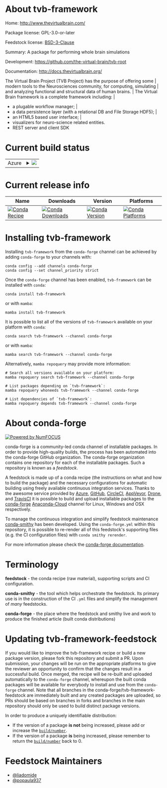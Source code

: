 About tvb-framework
===================

Home: http://www.thevirtualbrain.com/

Package license: GPL-3.0-or-later

Feedstock license: [BSD-3-Clause](https://github.com/conda-forge/tvb-framework-feedstock/blob/main/LICENSE.txt)

Summary: A package for performing whole brain simulations

Development: https://github.com/the-virtual-brain/tvb-root

Documentation: http://docs.thevirtualbrain.org/

The Virtual Brain Project (TVB Project) has the purpose of offering some |
modern tools to the Neurosciences community, for computing, simulating |
and analyzing functional and structural data of human brains. |
The Virtual Brain framework is a complete framework including: |
-  a plugable workflow manager; |
-  a data persistence layer (with a relational DB and File Storage HDF5); |
-  an HTML5 based user interface; |
-  visualizers for neuro-science related entities.
-  REST server and client SDK


Current build status
====================


<table>
    
  <tr>
    <td>Azure</td>
    <td>
      <details>
        <summary>
          <a href="https://dev.azure.com/conda-forge/feedstock-builds/_build/latest?definitionId=5843&branchName=main">
            <img src="https://dev.azure.com/conda-forge/feedstock-builds/_apis/build/status/tvb-framework-feedstock?branchName=main">
          </a>
        </summary>
        <table>
          <thead><tr><th>Variant</th><th>Status</th></tr></thead>
          <tbody><tr>
              <td>linux_64_python3.10.____cpython</td>
              <td>
                <a href="https://dev.azure.com/conda-forge/feedstock-builds/_build/latest?definitionId=5843&branchName=main">
                  <img src="https://dev.azure.com/conda-forge/feedstock-builds/_apis/build/status/tvb-framework-feedstock?branchName=main&jobName=linux&configuration=linux%20linux_64_python3.10.____cpython" alt="variant">
                </a>
              </td>
            </tr><tr>
              <td>linux_64_python3.8.____cpython</td>
              <td>
                <a href="https://dev.azure.com/conda-forge/feedstock-builds/_build/latest?definitionId=5843&branchName=main">
                  <img src="https://dev.azure.com/conda-forge/feedstock-builds/_apis/build/status/tvb-framework-feedstock?branchName=main&jobName=linux&configuration=linux%20linux_64_python3.8.____cpython" alt="variant">
                </a>
              </td>
            </tr><tr>
              <td>linux_64_python3.9.____cpython</td>
              <td>
                <a href="https://dev.azure.com/conda-forge/feedstock-builds/_build/latest?definitionId=5843&branchName=main">
                  <img src="https://dev.azure.com/conda-forge/feedstock-builds/_apis/build/status/tvb-framework-feedstock?branchName=main&jobName=linux&configuration=linux%20linux_64_python3.9.____cpython" alt="variant">
                </a>
              </td>
            </tr><tr>
              <td>osx_64_python3.10.____cpython</td>
              <td>
                <a href="https://dev.azure.com/conda-forge/feedstock-builds/_build/latest?definitionId=5843&branchName=main">
                  <img src="https://dev.azure.com/conda-forge/feedstock-builds/_apis/build/status/tvb-framework-feedstock?branchName=main&jobName=osx&configuration=osx%20osx_64_python3.10.____cpython" alt="variant">
                </a>
              </td>
            </tr><tr>
              <td>osx_64_python3.8.____cpython</td>
              <td>
                <a href="https://dev.azure.com/conda-forge/feedstock-builds/_build/latest?definitionId=5843&branchName=main">
                  <img src="https://dev.azure.com/conda-forge/feedstock-builds/_apis/build/status/tvb-framework-feedstock?branchName=main&jobName=osx&configuration=osx%20osx_64_python3.8.____cpython" alt="variant">
                </a>
              </td>
            </tr><tr>
              <td>osx_64_python3.9.____cpython</td>
              <td>
                <a href="https://dev.azure.com/conda-forge/feedstock-builds/_build/latest?definitionId=5843&branchName=main">
                  <img src="https://dev.azure.com/conda-forge/feedstock-builds/_apis/build/status/tvb-framework-feedstock?branchName=main&jobName=osx&configuration=osx%20osx_64_python3.9.____cpython" alt="variant">
                </a>
              </td>
            </tr><tr>
              <td>win_64_python3.10.____cpython</td>
              <td>
                <a href="https://dev.azure.com/conda-forge/feedstock-builds/_build/latest?definitionId=5843&branchName=main">
                  <img src="https://dev.azure.com/conda-forge/feedstock-builds/_apis/build/status/tvb-framework-feedstock?branchName=main&jobName=win&configuration=win%20win_64_python3.10.____cpython" alt="variant">
                </a>
              </td>
            </tr><tr>
              <td>win_64_python3.8.____cpython</td>
              <td>
                <a href="https://dev.azure.com/conda-forge/feedstock-builds/_build/latest?definitionId=5843&branchName=main">
                  <img src="https://dev.azure.com/conda-forge/feedstock-builds/_apis/build/status/tvb-framework-feedstock?branchName=main&jobName=win&configuration=win%20win_64_python3.8.____cpython" alt="variant">
                </a>
              </td>
            </tr><tr>
              <td>win_64_python3.9.____cpython</td>
              <td>
                <a href="https://dev.azure.com/conda-forge/feedstock-builds/_build/latest?definitionId=5843&branchName=main">
                  <img src="https://dev.azure.com/conda-forge/feedstock-builds/_apis/build/status/tvb-framework-feedstock?branchName=main&jobName=win&configuration=win%20win_64_python3.9.____cpython" alt="variant">
                </a>
              </td>
            </tr>
          </tbody>
        </table>
      </details>
    </td>
  </tr>
</table>

Current release info
====================

| Name | Downloads | Version | Platforms |
| --- | --- | --- | --- |
| [![Conda Recipe](https://img.shields.io/badge/recipe-tvb--framework-green.svg)](https://anaconda.org/conda-forge/tvb-framework) | [![Conda Downloads](https://img.shields.io/conda/dn/conda-forge/tvb-framework.svg)](https://anaconda.org/conda-forge/tvb-framework) | [![Conda Version](https://img.shields.io/conda/vn/conda-forge/tvb-framework.svg)](https://anaconda.org/conda-forge/tvb-framework) | [![Conda Platforms](https://img.shields.io/conda/pn/conda-forge/tvb-framework.svg)](https://anaconda.org/conda-forge/tvb-framework) |

Installing tvb-framework
========================

Installing `tvb-framework` from the `conda-forge` channel can be achieved by adding `conda-forge` to your channels with:

```
conda config --add channels conda-forge
conda config --set channel_priority strict
```

Once the `conda-forge` channel has been enabled, `tvb-framework` can be installed with `conda`:

```
conda install tvb-framework
```

or with `mamba`:

```
mamba install tvb-framework
```

It is possible to list all of the versions of `tvb-framework` available on your platform with `conda`:

```
conda search tvb-framework --channel conda-forge
```

or with `mamba`:

```
mamba search tvb-framework --channel conda-forge
```

Alternatively, `mamba repoquery` may provide more information:

```
# Search all versions available on your platform:
mamba repoquery search tvb-framework --channel conda-forge

# List packages depending on `tvb-framework`:
mamba repoquery whoneeds tvb-framework --channel conda-forge

# List dependencies of `tvb-framework`:
mamba repoquery depends tvb-framework --channel conda-forge
```


About conda-forge
=================

[![Powered by
NumFOCUS](https://img.shields.io/badge/powered%20by-NumFOCUS-orange.svg?style=flat&colorA=E1523D&colorB=007D8A)](https://numfocus.org)

conda-forge is a community-led conda channel of installable packages.
In order to provide high-quality builds, the process has been automated into the
conda-forge GitHub organization. The conda-forge organization contains one repository
for each of the installable packages. Such a repository is known as a *feedstock*.

A feedstock is made up of a conda recipe (the instructions on what and how to build
the package) and the necessary configurations for automatic building using freely
available continuous integration services. Thanks to the awesome service provided by
[Azure](https://azure.microsoft.com/en-us/services/devops/), [GitHub](https://github.com/),
[CircleCI](https://circleci.com/), [AppVeyor](https://www.appveyor.com/),
[Drone](https://cloud.drone.io/welcome), and [TravisCI](https://travis-ci.com/)
it is possible to build and upload installable packages to the
[conda-forge](https://anaconda.org/conda-forge) [Anaconda-Cloud](https://anaconda.org/)
channel for Linux, Windows and OSX respectively.

To manage the continuous integration and simplify feedstock maintenance
[conda-smithy](https://github.com/conda-forge/conda-smithy) has been developed.
Using the ``conda-forge.yml`` within this repository, it is possible to re-render all of
this feedstock's supporting files (e.g. the CI configuration files) with ``conda smithy rerender``.

For more information please check the [conda-forge documentation](https://conda-forge.org/docs/).

Terminology
===========

**feedstock** - the conda recipe (raw material), supporting scripts and CI configuration.

**conda-smithy** - the tool which helps orchestrate the feedstock.
                   Its primary use is in the construction of the CI ``.yml`` files
                   and simplify the management of *many* feedstocks.

**conda-forge** - the place where the feedstock and smithy live and work to
                  produce the finished article (built conda distributions)


Updating tvb-framework-feedstock
================================

If you would like to improve the tvb-framework recipe or build a new
package version, please fork this repository and submit a PR. Upon submission,
your changes will be run on the appropriate platforms to give the reviewer an
opportunity to confirm that the changes result in a successful build. Once
merged, the recipe will be re-built and uploaded automatically to the
`conda-forge` channel, whereupon the built conda packages will be available for
everybody to install and use from the `conda-forge` channel.
Note that all branches in the conda-forge/tvb-framework-feedstock are
immediately built and any created packages are uploaded, so PRs should be based
on branches in forks and branches in the main repository should only be used to
build distinct package versions.

In order to produce a uniquely identifiable distribution:
 * If the version of a package **is not** being increased, please add or increase
   the [``build/number``](https://docs.conda.io/projects/conda-build/en/latest/resources/define-metadata.html#build-number-and-string).
 * If the version of a package **is** being increased, please remember to return
   the [``build/number``](https://docs.conda.io/projects/conda-build/en/latest/resources/define-metadata.html#build-number-and-string)
   back to 0.

Feedstock Maintainers
=====================

* [@liadomide](https://github.com/liadomide/)
* [@popaula937](https://github.com/popaula937/)

